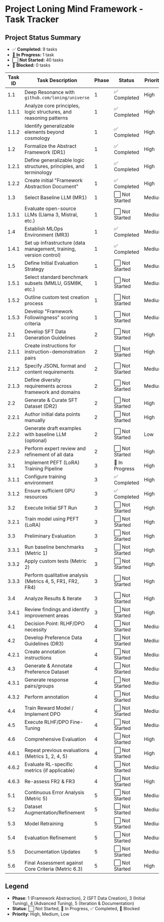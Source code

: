 # Project Loning Mind Framework - Task Tracker

## Project Status Summary
- ✅ **Completed:** 9 tasks
- 🔶 **In Progress:** 1 task
- ⬜ **Not Started:** 40 tasks
- 🚫 **Blocked:** 0 tasks

| Task ID | Task Description | Phase | Status | Priority | Notes |
|---------|-----------------|-------|--------|----------|-------|
| 1.1 | Deep Resonance with `github.com/loning/universe` | 1 | ✅ Completed | High | |
| 1.1.1 | Analyze core principles, logic structures, and reasoning patterns | 1 | ✅ Completed | High | |
| 1.1.2 | Identify generalizable elements beyond cosmology | 1 | ✅ Completed | High | |
| 1.2 | Formalize the Abstract Framework (DR1) | 1 | ✅ Completed | High | Files in abstract-framework folder |
| 1.2.1 | Define generalizable logic structures, principles, and terminology | 1 | ✅ Completed | High | |
| 1.2.2 | Create initial "Framework Abstraction Document" | 1 | ✅ Completed | High | Framework_Abstraction_Document.md created |
| 1.3 | Select Baseline LLM (MR1) | 1 | ⬜ Not Started | Medium | |
| 1.3.1 | Evaluate open-source LLMs (Llama 3, Mistral, etc.) | 1 | ⬜ Not Started | Medium | |
| 1.4 | Establish MLOps Environment (MR3) | 1 | ✅ Completed | Medium | Windows machine with RTX 4090 GPU using LLaMA Factory |
| 1.4.1 | Set up infrastructure (data management, training, version control) | 1 | ✅ Completed | Medium | Git repository established for version control |
| 1.5 | Define Initial Evaluation Strategy | 1 | ⬜ Not Started | Medium | |
| 1.5.1 | Select standard benchmark subsets (MMLU, GSM8K, etc.) | 1 | ⬜ Not Started | Medium | |
| 1.5.2 | Outline custom test creation process | 1 | ⬜ Not Started | Medium | |
| 1.5.3 | Develop "Framework Followingness" scoring criteria | 1 | ⬜ Not Started | Medium | |
| 2.1 | Develop SFT Data Generation Guidelines | 2 | ⬜ Not Started | High | |
| 2.1.1 | Create instructions for instruction-demonstration pairs | 2 | ⬜ Not Started | High | |
| 2.1.2 | Specify JSONL format and content requirements | 2 | ⬜ Not Started | Medium | |
| 2.1.3 | Define diversity requirements across framework and domains | 2 | ⬜ Not Started | Medium | |
| 2.2 | Generate & Curate SFT Dataset (DR2) | 2 | ⬜ Not Started | High | |
| 2.2.1 | Author initial data points manually | 2 | ⬜ Not Started | High | |
| 2.2.2 | Generate draft examples with baseline LLM (optional) | 2 | ⬜ Not Started | Low | |
| 2.2.3 | Perform expert review and refinement of all data | 2 | ⬜ Not Started | High | |
| 3.1 | Implement PEFT (LoRA) Training Pipeline | 3 | 🔶 In Progress | High | Using LLaMA Factory on Windows with RTX 4090 |
| 3.1.1 | Configure training environment | 3 | ✅ Completed | High | Windows + RTX 4090 + LLaMA Factory |
| 3.1.2 | Ensure sufficient GPU resources | 3 | ✅ Completed | High | RTX 4090 (24GB VRAM) available |
| 3.2 | Execute Initial SFT Run | 3 | ⬜ Not Started | High | |
| 3.2.1 | Train model using PEFT (LoRA) | 3 | ⬜ Not Started | High | |
| 3.3 | Preliminary Evaluation | 3 | ⬜ Not Started | High | |
| 3.3.1 | Run baseline benchmarks (Metric 1) | 3 | ⬜ Not Started | High | |
| 3.3.2 | Apply custom tests (Metric 2) | 3 | ⬜ Not Started | High | |
| 3.3.3 | Perform qualitative analysis (Metrics 4, 5, FR1, FR2, FR4) | 3 | ⬜ Not Started | High | |
| 3.4 | Analyze Results & Iterate | 3 | ⬜ Not Started | High | |
| 3.4.1 | Review findings and identify improvement areas | 3 | ⬜ Not Started | High | |
| 4.1 | Decision Point: RLHF/DPO necessity | 4 | ⬜ Not Started | Medium | |
| 4.2 | Develop Preference Data Guidelines (DR3) | 4 | ⬜ Not Started | Medium | Conditional |
| 4.2.1 | Create annotation instructions | 4 | ⬜ Not Started | Medium | Conditional |
| 4.3 | Generate & Annotate Preference Dataset | 4 | ⬜ Not Started | Medium | Conditional |
| 4.3.1 | Generate response pairs/groups | 4 | ⬜ Not Started | Medium | Conditional |
| 4.3.2 | Perform annotation | 4 | ⬜ Not Started | Medium | Conditional |
| 4.4 | Train Reward Model / Implement DPO | 4 | ⬜ Not Started | Medium | Conditional |
| 4.5 | Execute RLHF/DPO Fine-Tuning | 4 | ⬜ Not Started | Medium | Conditional |
| 4.6 | Comprehensive Evaluation | 4 | ⬜ Not Started | High | |
| 4.6.1 | Repeat previous evaluations (Metrics 1, 2, 4, 5) | 4 | ⬜ Not Started | High | |
| 4.6.2 | Evaluate RL-specific metrics (if applicable) | 4 | ⬜ Not Started | Medium | Conditional |
| 4.6.3 | Re-assess FR2 & FR3 | 4 | ⬜ Not Started | High | |
| 5.1 | Continuous Error Analysis (Metric 5) | 5 | ⬜ Not Started | Medium | Ongoing |
| 5.2 | Dataset Augmentation/Refinement | 5 | ⬜ Not Started | Medium | Ongoing |
| 5.3 | Model Retraining | 5 | ⬜ Not Started | Medium | Ongoing |
| 5.4 | Evaluation Refinement | 5 | ⬜ Not Started | Medium | Ongoing |
| 5.5 | Documentation Updates | 5 | ⬜ Not Started | Medium | Ongoing |
| 5.6 | Final Assessment against Core Criteria (Metric 6.3) | 5 | ⬜ Not Started | High | |

## Legend

- **Phase**: 1 (Framework Abstraction), 2 (SFT Data Creation), 3 (Initial Tuning), 4 (Advanced Tuning), 5 (Iteration & Documentation)
- **Status**: ⬜ Not Started, 🔶 In Progress, ✅ Completed, 🚫 Blocked
- **Priority**: High, Medium, Low 
